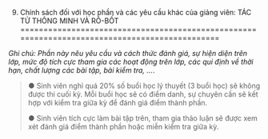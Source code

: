 9. Chính sách đối với học phần và các yêu cầu khác của giảng viên: TÁC TỬ THÔNG MINH VÀ RÔ-BỐT
==============================================================================================

*Ghi chú: Phần này nêu yêu cầu và cách thức đánh giá, sự hiện diện trên
lớp, mức độ tích cực tham gia các hoạt động trên lớp, các qui định về
thời hạn, chất lượng các bài tập, bài kiểm tra, ...*.

> ● Sinh viên nghỉ quá 20% số buổi học lý thuyết (3 buổi học) sẽ không
> được thi cuối kỳ. Mỗi buổi học sẽ có điểm danh, sự chuyên cần sẽ kết
> hợp với kiểm tra giữa kỳ để đánh giá điểm thành phần.
>
> ● Sinh viên tích cực làm bài tập trên, tham gia thảo luận sẽ được xem
> xét đánh giá điểm thành phần hoặc miễn kiểm tra giữa kỳ.

